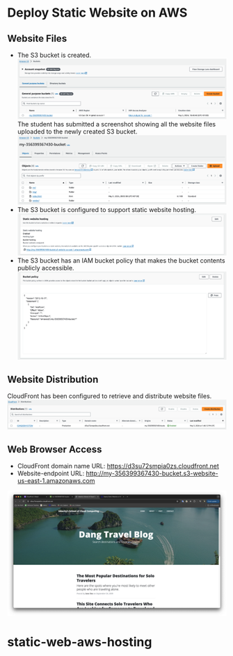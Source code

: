 # Deploy Static Website on AWS
## Website Files
- The S3 bucket is created.
![alt text](doc/image.png)
The student has submitted a screenshot showing all the website files uploaded to the newly created S3 bucket.
![alt text](doc/image-1.png)
- The S3 bucket is configured to support static website hosting.
![alt text](doc/image-2.png)
- The S3 bucket has an IAM bucket policy that makes the bucket contents publicly accessible.
![alt text](doc/image-3.png)
## Website Distribution
CloudFront has been configured to retrieve and distribute website files.
![alt text](doc/image-4.png)
## Web Browser Access
- CloudFront domain name URL: https://d3su72smpia0zs.cloudfront.net
- Website-endpoint URL: http://my-356399367430-bucket.s3-website-us-east-1.amazonaws.com

![alt text](doc/image-5.png)
# static-web-aws-hosting
